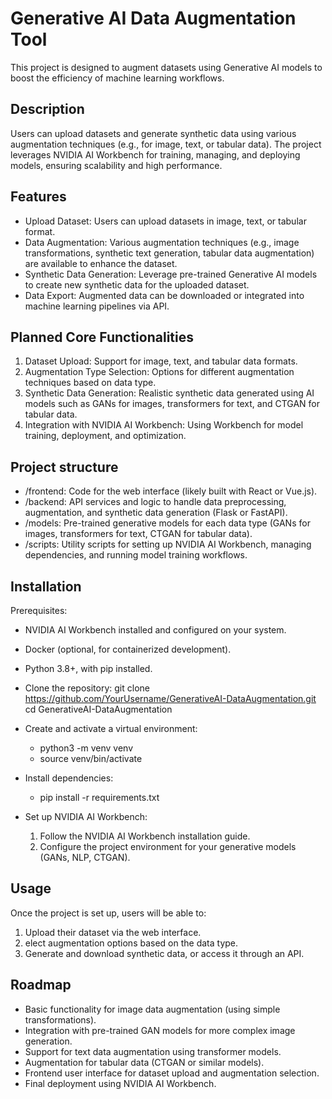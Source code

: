 # Generative AI Data Augmentation Tool
This project is designed to augment datasets using Generative AI models to boost the efficiency of machine learning workflows.

## Description
 Users can upload datasets and generate synthetic data using various augmentation techniques (e.g., for image, text, or tabular data). The project leverages NVIDIA AI Workbench for training, managing, and deploying models, ensuring scalability and high performance.

## Features
- Upload Dataset: Users can upload datasets in image, text, or tabular format.
- Data Augmentation: Various augmentation techniques (e.g., image transformations, synthetic text generation, tabular data augmentation) are available to enhance the dataset.
- Synthetic Data Generation: Leverage pre-trained Generative AI models to create new synthetic data for the uploaded dataset.
- Data Export: Augmented data can be downloaded or integrated into machine learning pipelines via API.

## Planned Core Functionalities
1. Dataset Upload: Support for image, text, and tabular data formats.
2. Augmentation Type Selection: Options for different augmentation techniques based on data type.
3. Synthetic Data Generation: Realistic synthetic data generated using AI models such as GANs for images, transformers for text, and CTGAN for tabular data.
4. Integration with NVIDIA AI Workbench: Using Workbench for model training, deployment, and optimization.

## Project structure
- /frontend: Code for the web interface (likely built with React or Vue.js).
- /backend: API services and logic to handle data preprocessing, augmentation, and synthetic data generation (Flask or FastAPI).
- /models: Pre-trained generative models for each data type (GANs for images, transformers for text, CTGAN for tabular data).
- /scripts: Utility scripts for setting up NVIDIA AI Workbench, managing dependencies, and running model training workflows.

## Installation
Prerequisites:
- NVIDIA AI Workbench installed and configured on your system.
- Docker (optional, for containerized development).
- Python 3.8+, with pip installed.

- Clone the repository: 
git clone https://github.com/YourUsername/GenerativeAI-DataAugmentation.git
cd GenerativeAI-DataAugmentation
- Create and activate a virtual environment:
    - python3 -m venv venv
    - source venv/bin/activate
- Install dependencies:
    - pip install -r requirements.txt
- Set up NVIDIA AI Workbench:
    1. Follow the NVIDIA AI Workbench installation guide.
    2. Configure the project environment for your generative models (GANs, NLP, CTGAN).

## Usage
Once the project is set up, users will be able to:
1. Upload their dataset via the web interface.
2. elect augmentation options based on the data type.
3. Generate and download synthetic data, or access it through an API.

## Roadmap
 - Basic functionality for image data augmentation (using simple transformations).
 - Integration with pre-trained GAN models for more complex image generation.
 - Support for text data augmentation using transformer models.
 - Augmentation for tabular data (CTGAN or similar models).
 - Frontend user interface for dataset upload and augmentation selection.
 - Final deployment using NVIDIA AI Workbench.
